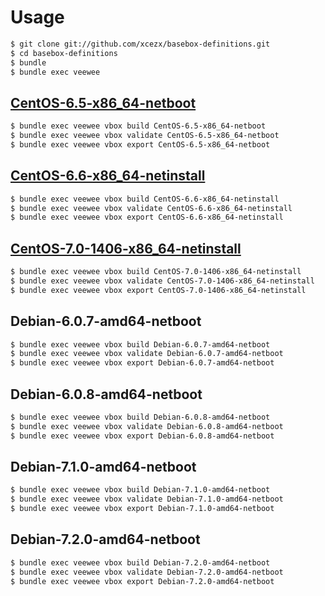 Usage
=====

```sh
$ git clone git://github.com/xcezx/basebox-definitions.git
$ cd basebox-definitions
$ bundle
$ bundle exec veewee
```

[CentOS-6.5-x86_64-netboot](https://atlas.hashicorp.com/xcezx/boxes/CentOS-6.5-x86_64-netboot)
-------------------------------------------

```sh
$ bundle exec veewee vbox build CentOS-6.5-x86_64-netboot
$ bundle exec veewee vbox validate CentOS-6.5-x86_64-netboot
$ bundle exec veewee vbox export CentOS-6.5-x86_64-netboot
```

[CentOS-6.6-x86_64-netinstall](https://atlas.hashicorp.com/xcezx/boxes/CentOS-6.6-x86_64-netinstall)
-------------------------------------------

```sh
$ bundle exec veewee vbox build CentOS-6.6-x86_64-netinstall
$ bundle exec veewee vbox validate CentOS-6.6-x86_64-netinstall
$ bundle exec veewee vbox export CentOS-6.6-x86_64-netinstall
```

[CentOS-7.0-1406-x86_64-netinstall](https://atlas.hashicorp.com/xcezx/boxes/CentOS-7.0-1406-x86_64-netinstall)
-------------------------------------------

```sh
$ bundle exec veewee vbox build CentOS-7.0-1406-x86_64-netinstall
$ bundle exec veewee vbox validate CentOS-7.0-1406-x86_64-netinstall
$ bundle exec veewee vbox export CentOS-7.0-1406-x86_64-netinstall
```

Debian-6.0.7-amd64-netboot
-------------------------------------------

```sh
$ bundle exec veewee vbox build Debian-6.0.7-amd64-netboot
$ bundle exec veewee vbox validate Debian-6.0.7-amd64-netboot
$ bundle exec veewee vbox export Debian-6.0.7-amd64-netboot
```

Debian-6.0.8-amd64-netboot
-------------------------------------------

```sh
$ bundle exec veewee vbox build Debian-6.0.8-amd64-netboot
$ bundle exec veewee vbox validate Debian-6.0.8-amd64-netboot
$ bundle exec veewee vbox export Debian-6.0.8-amd64-netboot
```

Debian-7.1.0-amd64-netboot
-------------------------------------------
```sh
$ bundle exec veewee vbox build Debian-7.1.0-amd64-netboot
$ bundle exec veewee vbox validate Debian-7.1.0-amd64-netboot
$ bundle exec veewee vbox export Debian-7.1.0-amd64-netboot
```

Debian-7.2.0-amd64-netboot
-------------------------------------------
```sh
$ bundle exec veewee vbox build Debian-7.2.0-amd64-netboot
$ bundle exec veewee vbox validate Debian-7.2.0-amd64-netboot
$ bundle exec veewee vbox export Debian-7.2.0-amd64-netboot
```

